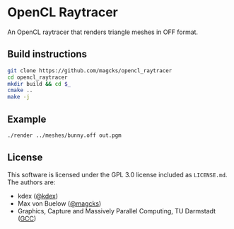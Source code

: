 # OpenCL Raytracer
An OpenCL raytracer that renders triangle meshes in OFF format.
## Build instructions
```bash
git clone https://github.com/magcks/opencl_raytracer
cd opencl_raytracer
mkdir build && cd $_
cmake ..
make -j
```
## Example
```bash
./render ../meshes/bunny.off out.pgm
```
## License
This software is licensed under the GPL 3.0 license included as `LICENSE.md`. The authors are:
- kdex ([@kdex](https://github.com/kdex))
- Max von Buelow ([@magcks](https://github.com/magcks))
- Graphics, Capture and Massively Parallel Computing, TU Darmstadt ([GCC](https://www.gcc.tu-darmstadt.de))